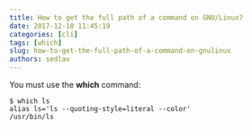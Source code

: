 ```yaml
---
title: How to get the full path of a command on GNU/Linux?
date: 2017-12-10 11:45:19
categories: [cli]
tags: [which]
slug: how-to-get-the-full-path-of-a-command-on-gnulinux
authors: sedlav
---
```


You must use the **which** command:

```
$ which ls
alias ls='ls --quoting-style=literal --color'
/usr/bin/ls
```
